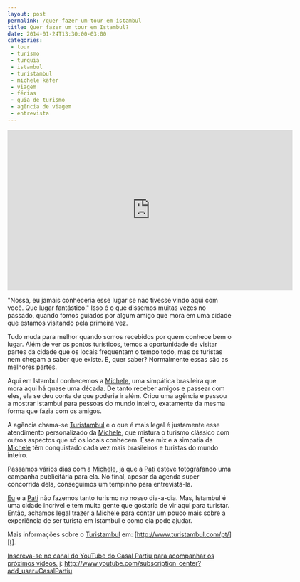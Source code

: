 ```yaml
---
layout: post
permalink: /quer-fazer-um-tour-em-istambul
title: Quer fazer um tour em Istambul?
date: 2014-01-24T13:30:00-03:00
categories:
 - tour
 - turismo
 - turquia
 - istambul
 - turistambul
 - michele käfer
 - viagem
 - férias
 - guia de turismo
 - agência de viagem
 - entrevista
---
```

<div class="center">
<iframe width="640" height="360" src="http://www.youtube.com/embed/1VcWJluc8Oc" frameborder="0" allowfullscreen></iframe>
</div>

"Nossa, eu jamais conheceria esse lugar se não tivesse vindo aqui com você. Que lugar fantástico." Isso é o que dissemos muitas vezes no passado, quando fomos guiados por algum amigo que mora em uma cidade que estamos visitando pela primeira vez.

Tudo muda para melhor quando somos recebidos por quem conhece bem o lugar. Além de ver os pontos turísticos, temos a oportunidade de visitar partes da cidade que os locais frequentam o tempo todo, mas os turistas nem chegam a saber que existe. E, quer saber? Normalmente essas são as melhores partes.

Aqui em Istambul conhecemos a [Michele][m], uma simpática brasileira que mora aqui há quase uma década. De tanto receber amigos e passear com eles, ela se deu conta de que poderia ir além. Criou uma agência e passou a mostrar Istambul para pessoas do mundo inteiro, exatamente da mesma forma que fazia com os amigos.

A agência chama-se [Turistambul][t] e o que é mais legal é justamente esse atendimento personalizado da [Michele][m], que mistura o turismo clássico com outros aspectos que só os locais conhecem. Esse mix e a simpatia da [Michele][m] têm conquistado cada vez mais brasileiros e turistas do mundo inteiro.

Passamos vários dias com a [Michele][m], já que a [Pati][p] esteve fotografando uma campanha publicitária para ela. No final, apesar da agenda super concorrida dela, conseguimos um tempinho para entrevistá-la.

[Eu][v] e a [Pati][p] não fazemos tanto turismo no nosso dia-a-dia. Mas, Istambul é uma cidade incrível e tem muita gente que gostaria de vir aqui para turistar. Então, achamos legal trazer a [Michele][m] para contar um pouco mais sobre a experiência de ser turista em Istambul e como ela pode ajudar.

Mais informações sobre o [Turistambul][t] em: [http://www.turistambul.com/pt/][t].

[Inscreva-se no canal do YouTube do Casal Partiu para acompanhar os próximos vídeos.][i] 
[i]: http://www.youtube.com/subscription_center?add_user=CasalPartiu

[m]: http://www.turistambul.com/pt/#!/page_Services
[t]: http://www.turistambul.com/pt/
[p]: http://patriciafigueira.com.br
[v]: http://www.viniciusteles.com.br
[i]: http://www.youtube.com/subscription_center?add_user=CasalPartiu